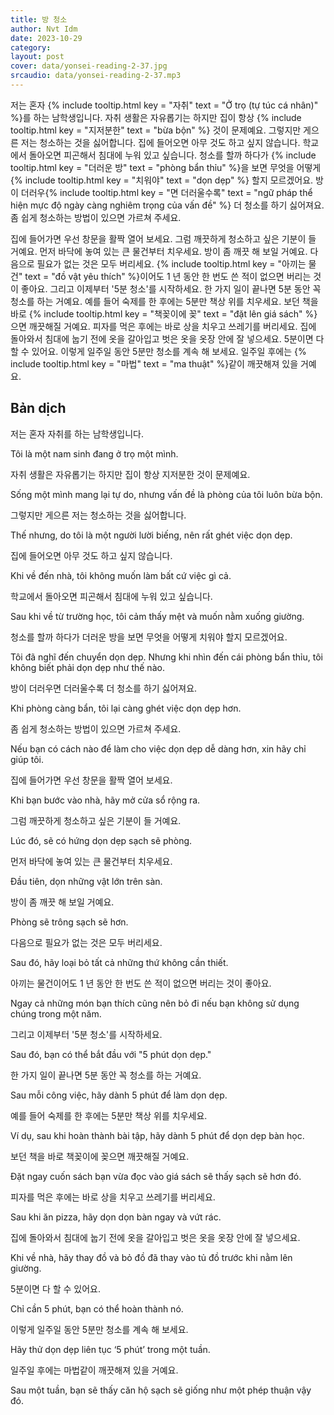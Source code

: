 ```yaml
---
title: 방 청소
author: Nvt Idm
date: 2023-10-29
category: 
layout: post
cover: data/yonsei-reading-2-37.jpg
srcaudio: data/yonsei-reading-2-37.mp3
---
```


저는 혼자 {% include tooltip.html key = "자취" text = "Ở trọ (tự túc cá nhân)" %}를 하는 남학생입니다. 
자취 생활은 자유롭기는 하지만 집이 항상 {% include tooltip.html key = "지저분한" text = "bừa bộn" %} 것이 문제예요. 
그렇지만 게으른 저는 청소하는 것을 싫어합니다. 
집에 들어오면 아무 것도 하고 싶지 않습니다. 
학교에서 돌아오면 피곤해서 침대에 누워 있고 싶습니다. 
청소를 할까 하다가 {% include tooltip.html key = "더러운 방" text = "phòng bẩn thỉu" %}을 보면 무엇을 어떻게 {% include tooltip.html key = "치워야" text = "dọn dẹp" %} 할지 모르겠어요. 
방이 더러우{% include tooltip.html key = "면 더러울수록" text = "ngữ pháp thể hiện mực độ ngày càng nghiêm trọng của vấn đề" %} 더 청소를 하기 싫어져요. 
좀 쉽게 청소하는 방법이 있으면 가르쳐 주세요.

집에 들어가면 우선 창문을 활짝 열어 보세요. 
그럼 깨끗하게 청소하고 싶은 기분이 들 거예요. 
먼저 바닥에 놓여 있는 큰 물건부터 치우세요. 
방이 좀 깨끗 해 보일 거예요. 
다음으로 필요가 없는 것은 모두 버리세요. 
{% include tooltip.html key = "아끼는 물건" text = "đồ vật yêu thích" %}이어도 1 년 동안 한 번도 쓴 적이 없으면 버리는 것이 좋아요. 
그리고 이제부터 '5분 청소'를 시작하세요. 
한 가지 일이 끝나면 5분 동안 꼭 청소를 하는 거예요. 
예를 들어 숙제를 한 후에는 5분만 책상 위를 치우세요. 
보던 책을 바로 {% include tooltip.html key = "책꽂이에 꽂" text = "đặt lên giá sách" %}으면 깨끗해질 거예요. 
피자를 먹은 후에는 바로 상을 치우고 쓰레기를 버리세요. 
집에 돌아와서 침대에 눕기 전에 옷을 갈아입고 벗은 옷을 옷장 안에 잘 넣으세요. 
5분이면 다 할 수 있어요. 
이렇게 일주일 동안 5분만 청소를 계속 해 보세요. 
일주일 후에는 {% include tooltip.html key = "마법" text = "ma thuật" %}같이 깨끗해져 있을 거예요.

## Bản dịch

저는 혼자 자취를 하는 남학생입니다. 

Tôi là một nam sinh đang ở trọ một mình.

자취 생활은 자유롭기는 하지만 집이 항상 지저분한 것이 문제예요. 

Sống một mình mang lại tự do, nhưng vấn đề là phòng của tôi luôn bừa bộn. 

그렇지만 게으른 저는 청소하는 것을 싫어합니다. 

Thế nhưng, do tôi là một người lười biếng, nên rất ghét việc dọn dẹp.

집에 들어오면 아무 것도 하고 싶지 않습니다. 

Khi về đến nhà, tôi không muốn làm bất cứ việc gì cả.

학교에서 돌아오면 피곤해서 침대에 누워 있고 싶습니다. 

Sau khi về từ trường học, tôi cảm thấy mệt và muốn nằm xuống giường.

청소를 할까 하다가 더러운 방을 보면 무엇을 어떻게 치워야 할지 모르겠어요. 

Tôi đã nghĩ đến chuyển dọn dẹp. Nhưng khi nhìn đến cái phòng bẩn thỉu, tôi không biết phải dọn dẹp như thế nào.

방이 더러우면 더러울수록 더 청소를 하기 싫어져요. 

Khi phòng càng bẩn, tôi lại càng ghét việc dọn dẹp hơn.

좀 쉽게 청소하는 방법이 있으면 가르쳐 주세요.

Nếu bạn có cách nào để làm cho việc dọn dẹp dễ dàng hơn, xin hãy chỉ giúp tôi.

집에 들어가면 우선 창문을 활짝 열어 보세요. 


Khi bạn bước vào nhà, hãy mở cửa sổ rộng ra. 

그럼 깨끗하게 청소하고 싶은 기분이 들 거예요. 

Lúc đó, sẽ có hứng dọn dẹp sạch sẽ phòng.

먼저 바닥에 놓여 있는 큰 물건부터 치우세요. 

Đầu tiên, dọn những vật lớn trên sàn. 

방이 좀 깨끗 해 보일 거예요. 

Phòng sẽ trông sạch sẽ hơn. 

다음으로 필요가 없는 것은 모두 버리세요. 

Sau đó, hãy loại bỏ tất cả những thứ không cần thiết. 

아끼는 물건이어도 1 년 동안 한 번도 쓴 적이 없으면 버리는 것이 좋아요. 

Ngay cả những món bạn thích cũng nên bỏ đi nếu bạn không sử dụng chúng trong một năm. 

그리고 이제부터 '5분 청소'를 시작하세요. 

Sau đó, bạn có thể bắt đầu với "5 phút dọn dẹp."

한 가지 일이 끝나면 5분 동안 꼭 청소를 하는 거예요. 

Sau mỗi công việc, hãy dành 5 phút để làm dọn dẹp.

예를 들어 숙제를 한 후에는 5분만 책상 위를 치우세요. 

Ví dụ, sau khi hoàn thành bài tập, hãy dành 5 phút để dọn dẹp bàn học. 

보던 책을 바로 책꽂이에 꽂으면 깨끗해질 거예요. 

Đặt ngay cuốn sách bạn vừa đọc vào giá sách sẽ thấy sạch sẽ hơn đó. 

피자를 먹은 후에는 바로 상을 치우고 쓰레기를 버리세요. 

Sau khi ăn pizza, hãy dọn dọn bàn ngay và vứt rác.

집에 돌아와서 침대에 눕기 전에 옷을 갈아입고 벗은 옷을 옷장 안에 잘 넣으세요. 

Khi về nhà, hãy thay đồ và bỏ đồ đã thay vào tủ đồ trước khi nằm lên giường.

5분이면 다 할 수 있어요. 

Chỉ cần 5 phút, bạn có thể hoàn thành nó.

이렇게 일주일 동안 5분만 청소를 계속 해 보세요. 

Hãy thử dọn dẹp liên tục ‘5 phút’ trong một tuần.

일주일 후에는 마법같이 깨끗해져 있을 거예요.

Sau một tuần, bạn sẽ thấy căn hộ sạch sẽ giống như một phép thuận vậy đó.